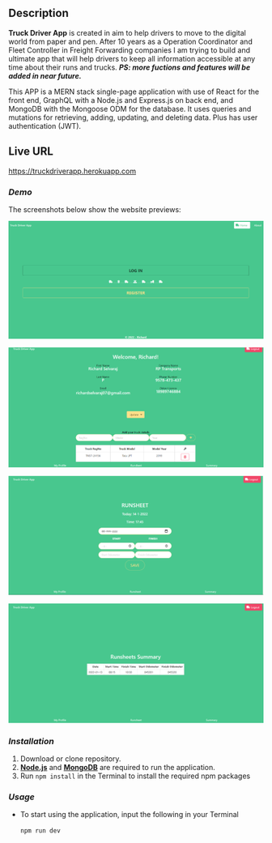 ## Description

**Truck Driver App** is created in aim to help drivers to move to the digital world from paper and pen. After 10 years as a Operation Coordinator and Fleet Controller in Freight Forwarding companies I am trying to build and ultimate app that will help drivers to keep all information accessible at any time about their runs and trucks. **_PS: more fuctions and features will be added in near future._**

This APP is a MERN stack single-page application with use of React for the front end, GraphQL with a Node.js and Express.js on back end, and MongoDB with the Mongoose ODM for the database. It uses queries and mutations for retrieving, adding, updating, and deleting data. Plus has user authentication (JWT).

## Live URL

https://truckdriverapp.herokuapp.com

### _Demo_

The screenshots below show the website previews:

![Home Page](client/public/images/preview1.png)

![Profile Page](client/public/images/preview4.png)

![Runsheet Page](client/public/images/preview5.png)

![Summary Page](client/public/images/preview6.png)

### _Installation_

1. Download or clone repository.
2. [**Node.js**](https://nodejs.org/en/about/) and [**MongoDB**](https://www.mongodb.com/try/download/community) are required to run the application.
3. Run `npm install` in the Terminal to install the required npm packages

### _Usage_

- To start using the application, input the following in your Terminal

  `npm run dev`
